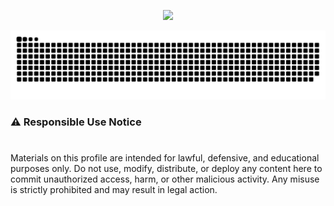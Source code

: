<p align="center">
  <img src="https://github.com/user-attachments/assets/95fc2280-ec75-4afc-839a-9564c1f842f5" width="55%" >
</p>
<picture>
  <source
    media="(prefers-color-scheme: dark)"
    srcset="https://raw.githubusercontent.com/platane/snk/output/github-contribution-grid-snake-dark.svg"
  />
  <source
    media="(prefers-color-scheme: light)"
    srcset="https://raw.githubusercontent.com/platane/snk/output/github-contribution-grid-snake.svg"
  />
  <img
    alt="github contribution grid snake animation"
    src="https://raw.githubusercontent.com/platane/snk/output/github-contribution-grid-snake.svg"
  />
</picture>

### ⚠️ Responsible Use Notice
#
Materials on this profile are intended for lawful, defensive, and educational purposes only. Do not use, modify, distribute, or deploy any content here to commit unauthorized access, harm, or other malicious activity. Any misuse is strictly prohibited and may result in legal action.

